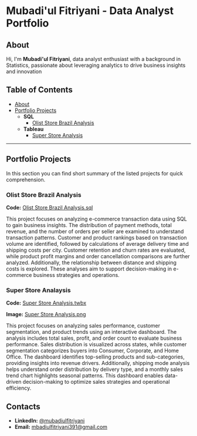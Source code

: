 # Mubadi'ul Fitriyani - Data Analyst Portfolio

## About
Hi, I'm **Mubadi'ul Fitriyani**, data analyst enthusiast with a background in Statistics, passionate about leveraging analytics to drive business insights and innovation

## Table of Contents
- [About](https://github.com/Mubadiul/Data-Analyst-Portfolio/blob/main/README.md#about)
- [Portfolio Projects](https://github.com/Mubadiul/Data-Analyst-Portfolio#portfolio-projects)
  - **SQL**
    - [Olist Store Brazil Analysis](https://github.com/Mubadiul/Data-Analyst-Portfolio/blob/main/Olist%20Store%20Brazil%20Analysis.sql)
  - **Tableau**
    - [Super Store Analysis](https://public.tableau.com/shared/M8TXRS2XT?:display_count=n&:origin=viz_share_link)

---

## Portfolio Projects
In this section you can find short summary of the listed projects for quick comprehension.

### **Olist Store Brazil Analysis**
**Code:** [Olist Store Brazil Analysis.sql](https://github.com/Mubadiul/Data-Analyst-Portfolio/blob/main/Olist%20Store%20Brazil%20Analysis.sql)

This project focuses on analyzing e-commerce transaction data using SQL to gain business insights. The distribution of payment methods, total revenue, and the number of orders per seller are examined to understand transaction patterns. Customer and product rankings based on transaction volume are identified, followed by calculations of average delivery time and shipping costs per city. Customer retention and churn rates are evaluated, while product profit margins and order cancellation comparisons are further analyzed. Additionally, the relationship between distance and shipping costs is explored. These analyses aim to support decision-making in e-commerce business strategies and operations.

### **Super Store Analaysis**
**Code:** [Super Store Analysis.twbx](https://public.tableau.com/shared/M8TXRS2XT?:display_count=n&:origin=viz_share_link)

**Image:** [Super Store Analysis.png](https://github.com/Mubadiul/Data-Analyst-Portfolio/blob/main/Super%20Store%20Dashboard.png)

This project focuses on analyzing sales performance, customer segmentation, and product trends using an interactive dashboard. The analysis includes total sales, profit, and order count to evaluate business performance. Sales distribution is visualized across states, while customer segmentation categorizes buyers into Consumer, Corporate, and Home Office. The dashboard identifies top-selling products and sub-categories, providing insights into revenue drivers. Additionally, shipping mode analysis helps understand order distribution by delivery type, and a monthly sales trend chart highlights seasonal patterns. This dashboard enables data-driven decision-making to optimize sales strategies and operational efficiency.

## Contacts
- **LinkedIn:** [@mubadiulfitriyani](www.linkedin.com/in/mubadiulfitriyani)
- **Email:** [mbadiulfitriyani391@gmail.com](mbadiulfitriyani391@gmail.com)


